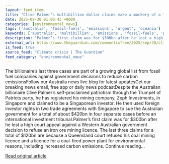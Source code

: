 ```yaml
---
layout: feed_item
title: "Clive Palmer’s multibillion dollar claims make a mockery of a tribunal that allows foreign investors to challenge court decisions | Patricia Ranald"
date: 2025-09-30 01:00:43 +0000
categories: [environmental_news]
tags: ['australia', 'fossil-fuels', 'emissions', 'urgent', 'oceania']
keywords: ['australia', 'multibillion', 'emissions', 'fossil-fuels', 'palmer', 'urgent', 'clive', 'oceania']
description: "Palmer’s first claim was for $300bn after he lost a high court appeal against a Western Australian government decision to refuse an iron ore mining licence"
external_url: https://www.theguardian.com/commentisfree/2025/sep/30/clive-palmer-singapore-investments-multi-billion-dollar-claims-make-mockery-tribunal
is_feed: true
source_feed: "Climate crisis | The Guardian"
feed_category: "environmental_news"
---
```


The billionaire’s last three cases are part of a growing global list from fossil fuel companies against government decisions to reduce carbon emissionsFollow our Australia news live blog for latest updatesGet our breaking news email, free app or daily news podcastDespite the Australian billionaire Clive Palmer’s self-proclaimed patriotism through the Trumpet of Patriots party, he has registered his mining company, Zeph Investments, in Singapore and claimed to be a Singaporean investor. He then used foreign investor rights in two trade agreements with Singapore to sue the Australian government for a total of about $420bn in four separate cases before an international investment tribunal.Palmer’s first claim was for $300bn after he lost a high court appeal against a Western Australian government decision to refuse an iron ore mining licence. The last three claims for a total of $120bn are because a Queensland court refused his coal mining licence and a licence for a coal-fired power plant for environmental reasons, including increased carbon emissions. Continue reading...

[Read original article](https://www.theguardian.com/commentisfree/2025/sep/30/clive-palmer-singapore-investments-multi-billion-dollar-claims-make-mockery-tribunal)

